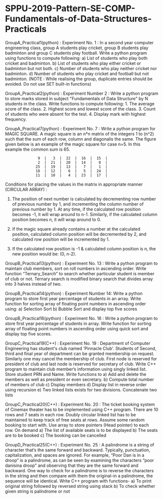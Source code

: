 # SPPU-2019-Pattern-SE-COMP-Fundamentals-of-Data-Structures-Practicals

GroupA_Practical1(python) : 
Experiment No. 1 : In a second year computer engineering class, group A students play cricket, group B students play
                   badminton and group C students play football.
                   Write a python program using functions to compute following:
                   a) List of students who play both cricket and badminton.
                   b) List of students who play either cricket or badminton but not both.
                   c) Number of students who play neither cricket nor badminton.
                   d) Number of students who play cricket and football but not badminton.
(NOTE : While realising the group, duplicate entries should be avoided. Do not use SET built-in functions)



GroupA_Practical2(python) :
Experiment Number 2 : Write a python program to store marks stored in subject "Fundamentals of Data Structure" by
                         N students in the class. Write functions to compute following:
                         1. The average score of the class.
                         2. Highest score and lowest score of the class.
                         3. Count of students who were absent for the test.
                         4. Display mark with highest frequency.
                         
                         
                         
GroupA_Practical7(python) :
Experiment No. 7 : Write a python program for MAGIC SQUARE.
                   A magic square is an n*n matrix of the integers 1 to (n^2) such that the sum of each row,
                   column and diagonalis the same.
                   The figure given below is an example of the magic square for case n=5. In this example
                   the common sum is 65.

                   9  |   3  |  22  |  16  |  15  |
                   2  |  21  |  20  |  14  |   8  |
                  25  |  19  |  13  |   7  |   1  |
                  18  |  12  |   6  |   5  |  24  |
                  11  |  10  |   4  |  23  |  17  |

Conditions for placing the values in the matrix in appropriate manner (CIRCULAR ARRAY) :

   1. The position of next number is calculated by decrementing row number of previous number by 1, and incrementing
      the column number of previous number by 1. At any time, if the calculated row position becomes -1, it will wrap
      around to n-1. Similarly, if the calculated column position becomes n, it will wrap around to 0.

   2. If the magic square already contains a number at the calculated position, calculated column position will be
      decremented by 2, and calculated row position will be incremented by 1.

   3. If the calculated row position is -1 & calculated column position is n, the new position would be: (0, n-2).
   
   
   
GroupB_Practical13(python) :
Experiment No. 13 : Write a python program to maintain club members, sort on roll numbers in ascending order.
                    Write function “Ternary_Search” to search whether particular student is member of club or not.
                    Ternary search is modified binary search that divides array into 3 halves instead of two.
                    
                    
                    
GroupB_Practical14(python) :
Experiment Number 14: Write a python program to store first year percentage of students in an array.
                      Write function for sorting array of floating point numbers in ascending order using:
                      a) Selection Sort
                      b) Bubble Sort and display top five scores



GroupB_Practical16(python) :
Experiment No. 16 : Write a python program to store first year percentage of students in array.
                    Write function for sorting array of floating point numbers in ascending order using
                    quick sort and display top five scores.
                    

GroupC_Practical19(C++) :
Experiment No. 19 : Department of Computer Engineering has student's club named
                   'Pinnacle Club'. Students of Second, third and final year of
                    department can be granted membership on request. Similarly one
                    may cancel the membership of club. First node is reserved for
                    president of club and last node is reserved for secretary of
                    club. Write C++ program to maintain club member‘s information
                    using singly linked list. Store student PRN and Name. Write
                    functions to
                    a) Add and delete the members as well as president or even
                       secretary.
                    b) Compute total number of members of club
                    c) Display members
                    d) Display list in reverse order using recursion
                    e) Two linked lists exists for two divisions. Concatenate two
                       lists


GroupC_Practical20(C++) :
Experiment No. 20 : The ticket booking system of Cinemax theater has to
                    be implemented using C++ program.
                    There are 10 rows and 7 seats in each row. Doubly
                    circular linked list has to be maintained
                    to keep track of free seats at rows. Assume some
                    random booking to start with. Use array to store
                    pointers (Head pointer) to each row. On demand
                    a) The list of available seats is to be displayed
                    b) The seats are to be booked
                    c) The booking can be cancelled
                    
                    
GroupD_Practical25(C++) :
Experiment No. 25 : A palindrome is a string of character that‘s the same forward and backward.
                    Typically, punctuation, capitalization, and spaces are ignored. For example, “Poor Dan is in a droop” is a palindrome, 
                    as can be seen by examining the characters “poor danisina droop” and observing that they are the same forward and backward.
                    One way to check for a palindrome is to reverse the characters in the string and then compare with them the original-in a 
                    palindrome, the sequence will be identical. Write C++ program with functions- 
                    a) To print original string followed by reversed string using stack 
                    b) To check whether given string is palindrome or not


